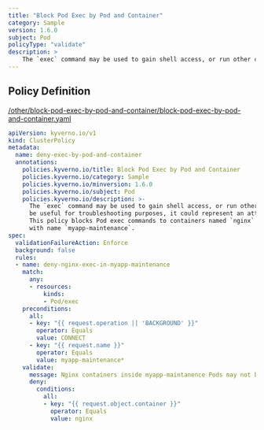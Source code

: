 ```yaml
---
title: "Block Pod Exec by Pod and Container"
category: Sample
version: 1.6.0
subject: Pod
policyType: "validate"
description: >
    The `exec` command may be used to gain shell access, or run other commands, in a Pod's container. While this can be useful for troubleshooting purposes, it could represent an attack vector and is discouraged. This policy blocks Pod exec commands to containers named `nginx` in Pods starting with name `myapp-maintenance`.
---
```


## Policy Definition
<a href="https://github.com/kyverno/policies/raw/main//other/block-pod-exec-by-pod-and-container/block-pod-exec-by-pod-and-container.yaml" target="-blank">/other/block-pod-exec-by-pod-and-container/block-pod-exec-by-pod-and-container.yaml</a>

```yaml
apiVersion: kyverno.io/v1
kind: ClusterPolicy
metadata:
  name: deny-exec-by-pod-and-container
  annotations:
    policies.kyverno.io/title: Block Pod Exec by Pod and Container
    policies.kyverno.io/category: Sample
    policies.kyverno.io/minversion: 1.6.0
    policies.kyverno.io/subject: Pod
    policies.kyverno.io/description: >-
      The `exec` command may be used to gain shell access, or run other commands, in a Pod's container. While this can
      be useful for troubleshooting purposes, it could represent an attack vector and is discouraged.
      This policy blocks Pod exec commands to containers named `nginx` in Pods starting
      with name `myapp-maintenance`.
spec:
  validationFailureAction: Enforce
  background: false
  rules:
  - name: deny-nginx-exec-in-myapp-maintenance
    match:
      any:
      - resources:
          kinds:
          - Pod/exec
    preconditions:
      all:
      - key: "{{ request.operation || 'BACKGROUND' }}"
        operator: Equals
        value: CONNECT
      - key: "{{ request.name }}"
        operator: Equals
        value: myapp-maintenance*
    validate:
      message: Nginx containers inside myapp-maintanence Pods may not be exec'd into.
      deny:
        conditions:
          all:
          - key: "{{ request.object.container }}"
            operator: Equals
            value: nginx

```
